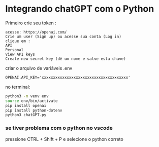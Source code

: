 # Integrando chatGPT com o Python

Primeiro crie seu token :

```
acesse: https://openai.com/
Crie um user (Sign up) ou acesse sua conta (Log in)
clique em :
API
Personal
View API keys
Create new secret key (dê um nome e salve esta chave)

```

criar o arquivo de variáveis .env
```
OPENAI.API_KEY='xxxxxxxxxxxxxxxxxxxxxxxxxxxxxxxxxxxxxx'

```

no terminal:
```bash
python3 -m venv env
source env/bin/activate
pip install openai
pip install python-dotenv
python3 chatGPT.py
```


### se tiver problema com o python no vscode

pressione CTRL + Shift + P e selecione o python correto